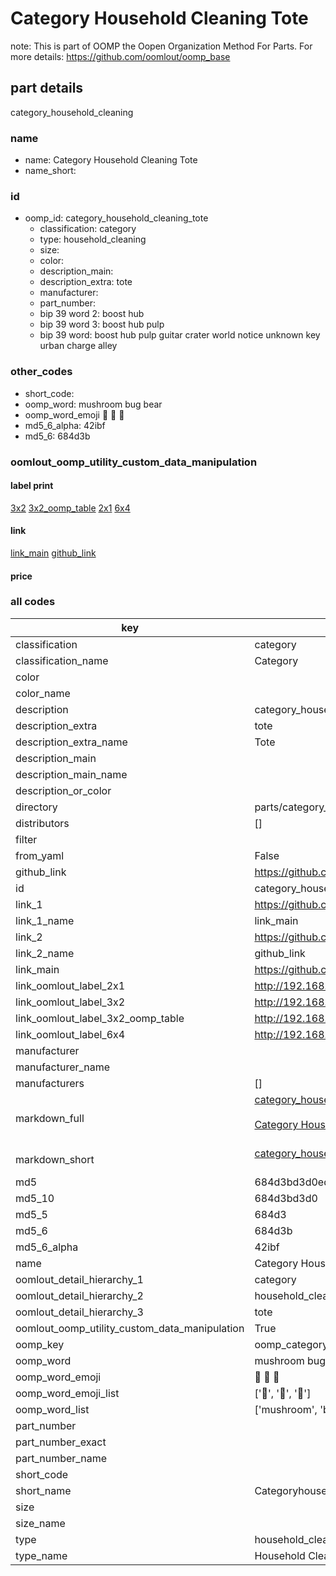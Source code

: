 # Category Household Cleaning Tote  

note: This is part of OOMP the Oopen Organization Method For Parts. For more details: https://github.com/oomlout/oomp_base

##  part details



category_household_cleaning

### name
* name: Category Household Cleaning Tote
* name_short: 
### id
* oomp_id: category_household_cleaning_tote
  * classification: category
  * type: household_cleaning
  * size: 
  * color: 
  * description_main: 
  * description_extra: tote
  * manufacturer: 
  * part_number: 
  * bip 39 word 2: boost hub
  * bip 39 word 3: boost hub pulp
  * bip 39 word: boost hub pulp guitar crater world notice unknown key urban charge alley

### other_codes
* short_code: 
* oomp_word: mushroom bug bear
* oomp_word_emoji :mushroom: :bug: :bear:
* md5_6_alpha: 42ibf
* md5_6: 684d3b






### oomlout_oomp_utility_custom_data_manipulation
#### label print
[3x2](http://192.168.1.245:1112/?label=oomp%2042ibf)
[3x2_oomp_table](http://192.168.1.107:1112/?label=oomp%2042ibf)
[2x1](http://192.168.1.242:1112/?label=oomp%2042ibf)
[6x4](http://192.168.1.55:1112/?label=oomp%2042ibf)    

#### link

[link_main](https://github.com/oomlout/oomlout_oomp_current_version_messy/tree/main/parts/category_household_cleaning_tote) [github_link](https://github.com/oomlout/oomlout_oomp_part_src/tree/main/parts/category_household_cleaning_tote)                             

#### price







### all codes 
| key | value |  
| --- | --- |  
| classification | category |  
| classification_name | Category |  
| color |  |  
| color_name |  |  
| description | category_household_cleaning |  
| description_extra | tote |  
| description_extra_name | Tote |  
| description_main |  |  
| description_main_name |  |  
| description_or_color |   |  
| directory | parts/category_household_cleaning_tote |  
| distributors | [] |  
| filter |  |  
| from_yaml | False |  
| github_link | https://github.com/oomlout/oomlout_oomp_part_src/tree/main/parts/category_household_cleaning_tote |  
| id | category_household_cleaning_tote |  
| link_1 | https://github.com/oomlout/oomlout_oomp_current_version_messy/tree/main/parts/category_household_cleaning_tote |  
| link_1_name | link_main |  
| link_2 | https://github.com/oomlout/oomlout_oomp_part_src/tree/main/parts/category_household_cleaning_tote |  
| link_2_name | github_link |  
| link_main | https://github.com/oomlout/oomlout_oomp_current_version_messy/tree/main/parts/category_household_cleaning_tote |  
| link_oomlout_label_2x1 | http://192.168.1.242:1112/?label=oomp%2042ibf |  
| link_oomlout_label_3x2 | http://192.168.1.245:1112/?label=oomp%2042ibf |  
| link_oomlout_label_3x2_oomp_table | http://192.168.1.107:1112/?label=oomp%2042ibf |  
| link_oomlout_label_6x4 | http://192.168.1.55:1112/?label=oomp%2042ibf |  
| manufacturer |  |  
| manufacturer_name |  |  
| manufacturers | [] |  
| markdown_full | [category_household_cleaning_tote](https://github.com/oomlout/oomlout_oomp_current_version_messy/tree/main/parts/category_household_cleaning_tote)<br>[](https://github.com/oomlout/oomlout_oomp_current_version_messy/tree/main/parts/category_household_cleaning_tote)<br>[Category Household Cleaning Tote](https://github.com/oomlout/oomlout_oomp_current_version_messy/tree/main/parts/category_household_cleaning_tote)<br><br> |  
| markdown_short | [category_household_cleaning_tote](https://github.com/oomlout/oomlout_oomp_current_version_messy/tree/main/parts/category_household_cleaning_tote)<br><br> |  
| md5 | 684d3bd3d0edf2dff699467d5adba0cd |  
| md5_10 | 684d3bd3d0 |  
| md5_5 | 684d3 |  
| md5_6 | 684d3b |  
| md5_6_alpha | 42ibf |  
| name | Category Household Cleaning Tote |  
| oomlout_detail_hierarchy_1 | category |  
| oomlout_detail_hierarchy_2 | household_cleaning |  
| oomlout_detail_hierarchy_3 | tote |  
| oomlout_oomp_utility_custom_data_manipulation | True |  
| oomp_key | oomp_category_household_cleaning_tote |  
| oomp_word | mushroom bug bear |  
| oomp_word_emoji | :mushroom: :bug: :bear: |  
| oomp_word_emoji_list | [':mushroom:', ':bug:', ':bear:'] |  
| oomp_word_list | ['mushroom', 'bug', 'bear'] |  
| part_number |  |  
| part_number_exact |  |  
| part_number_name |  |  
| short_code |  |  
| short_name | Categoryhouseholdcleaning |  
| size |  |  
| size_name |  |  
| type | household_cleaning |  
| type_name | Household Cleaning |  
